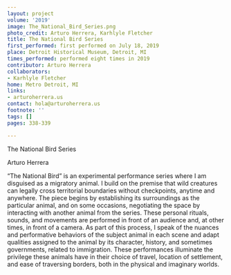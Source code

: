 ```yaml
---
layout: project
volume: '2019'
image: The_National_Bird_Series.png
photo_credit: Arturo Herrera, Karhlyle Fletcher
title: The National Bird Series
first_performed: first performed on July 18, 2019
place: Detroit Historical Museum, Detroit, MI
times_performed: performed eight times in 2019
contributor: Arturo Herrera
collaborators:
- Karhlyle Fletcher
home: Metro Detroit, MI
links:
- arturoherrera.us
contact: hola@arturoherrera.us
footnote: ''
tags: []
pages: 338-339

---
```


The National Bird Series

Arturo Herrera

“The National Bird” is an experimental performance series where I am disguised as a migratory animal. I build on the premise that wild creatures can legally cross territorial boundaries without checkpoints, anytime and anywhere. The piece begins by establishing its surroundings as the particular animal, and on some occasions, negotiating the space by interacting with another animal from the series. These personal rituals, sounds, and movements are performed in front of an audience and, at other times, in front of a camera. As part of this process, I speak of the nuances and performative behaviors of the subject animal in each scene and adapt qualities assigned to the animal by its character, history, and sometimes governments, related to immigration. These performances illuminate the privilege these animals have in their choice of travel, location of settlement, and ease of traversing borders, both in the physical and imaginary worlds.
